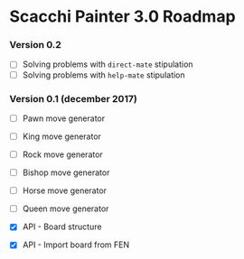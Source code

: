 Scacchi Painter 3.0 Roadmap
===========================

### Version 0.2

* [ ] Solving problems with `direct-mate` stipulation
* [ ] Solving problems with `help-mate` stipulation

### Version 0.1 (december 2017)

* [ ] Pawn move generator
* [ ] King move generator
* [ ] Rock move generator
* [ ] Bishop move generator
* [ ] Horse move generator
* [ ] Queen move generator
* [X] API - Board structure
* [X] API - Import board from FEN

